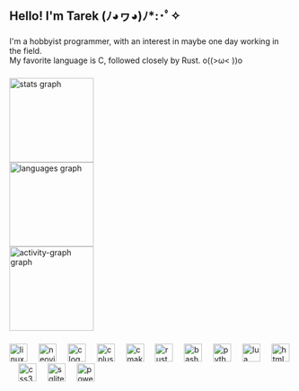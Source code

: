 <h2 align="left">Hello!  I'm Tarek (ﾉ◕ヮ◕)ﾉ*:･ﾟ✧</h2>

###

<p align="left">I'm a hobbyist programmer, with an interest in maybe one day working in the field.<br>My favorite language is C, followed closely by Rust. o((>ω< ))o</p>

###

<div align="left">
  <img src="https://github-readme-stats.vercel.app/api?username=TarekSaeed0&hide_title=false&hide_rank=false&show_icons=true&include_all_commits=true&count_private=true&disable_animations=false&theme=github_dark&locale=en&hide_border=true" height="150" alt="stats graph" /> <br>
  <img src="https://github-readme-stats.vercel.app/api/top-langs?username=TarekSaeed0&locale=en&hide_title=false&layout=compact&card_width=320&langs_count=6&theme=github_dark&hide_border=true" height="150" alt="languages graph" /> <br>
  <img src="https://github-readme-activity-graph.vercel.app/graph?username=TarekSaeed0&theme=github-dark&hide_border=true&area=true" height="150" alt="activity-graph graph"  />
</div>

###

<div align="left">
  <img src="https://skillicons.dev/icons?i=linux" height="32" alt="linux logo"  />
  <img width="12" />
  <img src="https://skillicons.dev/icons?i=neovim" height="32" alt="neovim logo"  />
  <img width="12" />
  <img src="https://skillicons.dev/icons?i=c" height="32" alt="c logo"  />
  <img width="12" />
  <img src="https://skillicons.dev/icons?i=cpp" height="32" alt="cplusplus logo"  />
  <img width="12" />
  <img src="https://skillicons.dev/icons?i=cmake" height="32" alt="cmake logo"  />
  <img width="12" />
  <img src="https://skillicons.dev/icons?i=rust" height="32" alt="rust logo"  />
  <img width="12" />
  <img src="https://skillicons.dev/icons?i=bash" height="32" alt="bash logo"  />
  <img width="12" />
  <img src="https://skillicons.dev/icons?i=py" height="32" alt="python logo"  />
  <img width="12" />
  <img src="https://skillicons.dev/icons?i=lua" height="32" alt="lua logo"  />
  <img width="12" />
  <img src="https://skillicons.dev/icons?i=html" height="32" alt="html5 logo"  />
  <img width="12" />
  <img src="https://skillicons.dev/icons?i=css" height="32" alt="css3 logo"  />
  <img width="12" />
  <img src="https://skillicons.dev/icons?i=sqlite" height="32" alt="sqlite logo"  />
  <img width="12" />
  <img src="https://skillicons.dev/icons?i=powershell" height="32" alt="powershell logo"  />
</div>

###
